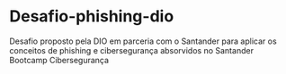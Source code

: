 # Desafio-phishing-dio
Desafio proposto pela DIO em parceria com o Santander para aplicar os conceitos de phishing e cibersegurança absorvidos no Santander Bootcamp Cibersegurança
